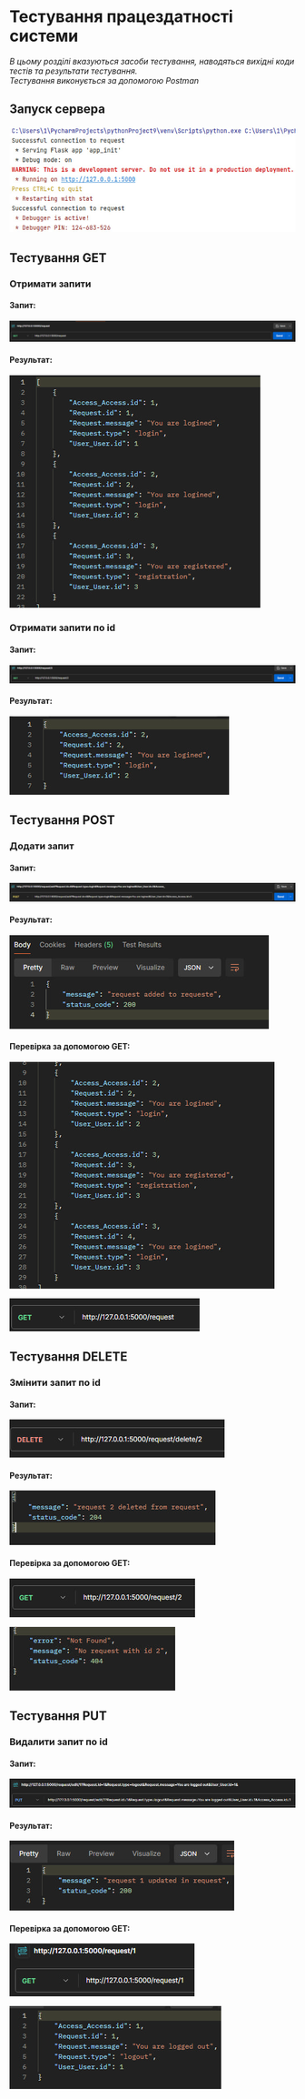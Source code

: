 # Тестування працездатності системи

*В цьому розділі вказуються засоби тестування, наводяться вихідні коди тестів та результати тестування.*  
*Тестування виконується за допомогою Postman*

## Запуск сервера

![](./photos/20.jpg)

## Тестування GET

### Отримати запити

#### Запит:
![](./photos/11.jpg)

#### Результат:
![](./photos/2.jpg)

### Отримати запити по id

#### Запит:
![](./photos/3.jpg)

#### Результат:
![](./photos/4.jpg)

## Тестування POST

### Додати запит

#### Запит:
![](./photos/5.jpg)

#### Результат:
![](./photos/6.jpg)

#### Перевірка за допомогою GET:
![](./photos/7.jpg)

![](./photos/8.jpg)

## Тестування DELETE

### Змінити запит по id

#### Запит:
![](./photos/9.jpg)

#### Результат:
![](./photos/10.jpg)

#### Перевірка за допомогою GET:
![](./photos/111.jpg)

![](./photos/12.jpg)

## Тестування PUT

### Видалити запит по id

#### Запит:
![](./photos/13.jpg)

#### Результат:
![](./photos/14.jpg)

#### Перевірка за допомогою GET:

![](./photos/16.jpg)

![](./photos/17.jpg)

